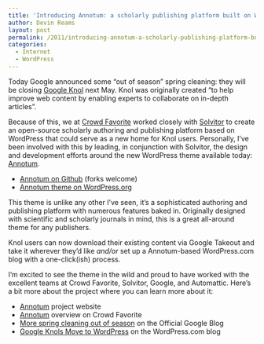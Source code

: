 ```yaml
---
title: 'Introducing Annotum: a scholarly publishing platform built on WordPress'
author: Devin Reams
layout: post
permalink: /2011/introducing-annotum-a-scholarly-publishing-platform-built-on-wordpress/
categories:
  - Internet
  - WordPress
---
```

Today Google announced some &#8220;out of season&#8221; spring cleaning: they will be closing [Google Knol][1] next May. Knol was originally created &#8220;to help improve web content by enabling experts to collaborate on in-depth articles&#8221;.

Because of this, we at [Crowd Favorite][2] worked closely with [Solvitor][3] to create an open-source scholarly authoring and publishing platform based on WordPress that could serve as a new home for Knol users. Personally, I&#8217;ve been involved with this by leading, in conjunction with Solvitor, the design and development efforts around the new WordPress theme available today: [Annotum][4].

*   [Annotum on Github][5] (forks welcome)
*   [Annotum theme on WordPress.org][6]

This theme is unlike any other I&#8217;ve seen, it&#8217;s a sophisticated authoring and publishing platform with numerous features baked in. Originally designed with scientific and scholarly journals in mind, this is a great all-around theme for any publishers.

Knol users can now download their existing content via Google Takeout and take it wherever they&#8217;d like *and/or* set up a Annotum-based WordPress.com blog with a one-click(ish) process.

I&#8217;m excited to see the theme in the wild and proud to have worked with the excellent teams at Crowd Favorite, Solvitor, Google, and Automattic. Here&#8217;s a bit more about the project where you can learn more about it:

*   [Annotum][4] project website
*   [Annotum][7] overview on Crowd Favorite
*   [More spring cleaning out of season][8] on the Official Google Blog
*   [Google Knols Move to WordPress][9] on the WordPress.com blog

 [1]: http://knol.google.com/
 [2]: http://crowdfavorite.com/
 [3]: http://solvitor.com
 [4]: http://annotum.org/
 [5]: https://github.com/Annotum/Annotum/
 [6]: http://wordpress.org/extend/themes/annotum-base
 [7]: http://crowdfavorite.com/portfolio/annotum/
 [8]: http://googleblog.blogspot.com/2011/11/more-spring-cleaning-out-of-season.html
 [9]: http://en.blog.wordpress.com/2011/11/22/google-knol-wordpress-annotum/